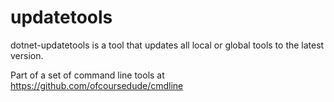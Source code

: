 # updatetools
dotnet-updatetools is a tool that updates all local or global tools to the latest version.


Part of a set of command line tools at https://github.com/ofcoursedude/cmdline
